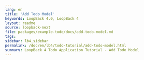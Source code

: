 ```yaml
---
lang: en
title: 'Add Todo Model'
keywords: LoopBack 4.0, LoopBack 4
layout: readme
source: loopback-next
file: packages/example-todo/docs/add-todo-model.md
tags:
sidebar: lb4_sidebar
permalink: /doc/en/lb4/todo-tutorial/add-todo-model.html
summary: LoopBack 4 Todo Application Tutorial - Add Todo Model
---
```

